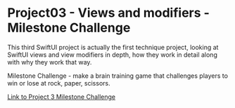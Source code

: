 # Project03 - Views and modifiers - Milestone Challenge

This third SwiftUI project is actually the first technique project, looking at SwiftUI views and view modifiers in depth, how they work in detail along with why they work that way.

Milestone Challenge - make a brain training game that challenges players to win or lose at rock, paper, scissors.

[Link to Project 3 Milestone Challenge](https://www.hackingwithswift.com/guide/ios-swiftui/2/3/challenge)

